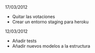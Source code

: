 

17/03/2012
- Quitar las votaciones
- Crear un entorno staging para heroku

12/03/2012
- Añadir tests
- Añadir nuevos modelos a la estructura
